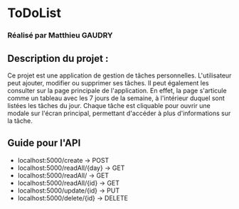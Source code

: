 # ToDoList 

### Réalisé par Matthieu GAUDRY


## Description du projet :
Ce projet est une application de gestion de tâches personnelles. L'utilisateur peut ajouter, modifier ou supprimer ses tâches. Il peut également les consulter sur la page principale de l'application. En effet, la page s'articule comme un tableau avec les 7 jours de la semaine, à l'intérieur duquel sont listées les tâches du jour. Chaque tâche est cliquable pour ouvrir une modale sur l'écran principal, permettant d'accéder à plus d'informations sur la tâche.


## Guide pour l'API
- localhost:5000/create -> POST
- localhost:5000/readAll/{day} -> GET
- localhost:5000/readAll/ -> GET
- localhost:5000/readAll/{id} -> GET
- localhost:5000/update/{id} ->  PUT
- localhost:5000/delete/{id} -> DELETE


